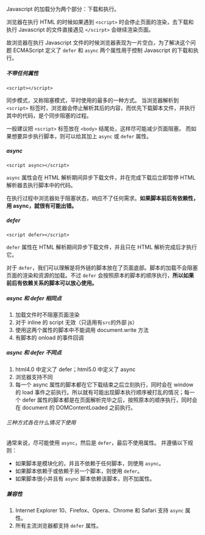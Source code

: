 Javascript 的加载分为两个部分：下载和执行。

浏览器在执行 HTML 的时候如果遇到 `<script>` 时会停止页面的渲染，去下载和执行 Javascript 的文件直接遇见 `</scirpt>` 会继续渲染页面。

故浏览器在执行 Javascript 文件的时候浏览器表现为一片空白，为了解决这个问题 ECMAScript 定义了 `defer` 和 `async` 两个属性用于控制 Javascript 的下载和执行。


##### 不带任何属性
`<script></script>`

同步模式，又称阻塞模式，平时使用的最多的一种方式。
当浏览器解析到 `<script>` 标签时，浏览器会停止解析其后的内容，而优先下载脚本文件，并执行其中的代码，是个同步阻塞的过程。

一般建议把 `<script>` 标签放在 `<body>` 结尾处，这样尽可能减少页面阻塞。 而如果想要异步执行脚本，则可以给其加上 `async` 或 `defer` 属性。


##### async
`<script async></script>`

`async` 属性会在 HTML 解析期间异步下载文件，并在完成下载后立即暂停 HTML 解析器去执行脚本中的代码。

在执行过程中浏览器处于阻塞状态，响应不了任何需求。**如果脚本前后有依赖性，用 async，就很有可能出错。**


##### defer
`<script defer></script>`

`defer` 属性在 HTML 解析期间异步下载文件，并且只在 HTML 解析完成后才执行它。

对于 `defer`，我们可以理解是将外链的脚本放在了页面底部。脚本的加载不会阻塞页面的渲染和资源的加载。不过 `defer` 会按照原本的脚本的顺序执行，**所以如果前后有依赖关系的脚本可以放心使用。**


##### async 和 defer 相同点
1.  加载文件时不阻塞页面渲染
2.  对于 inline 的 script 无效（只适用有`src`的外部 js）
3.  使用这两个属性的脚本中不能调用 document.write 方法
4.  有脚本的 onload 的事件回调


##### async 和 defer 不同点
1.  html4.0 中定义了 defer；html5.0 中定义了 async
2.  浏览器支持不同
3.  每一个 async 属性的脚本都在它下载结束之后立刻执行，同时会在 window 的 load 事件之前执行。所以就有可能出现脚本执行顺序被打乱的情况；每一个 defer 属性的脚本都是在页面解析完毕之后，按照原本的顺序执行，同时会在 document 的 DOMContentLoaded 之前执行。


###### 三种方式各在什么情况下使用
通常来说，尽可能使用 `async`，然后是 `defer`，最后不使用属性。 并遵循以下规则：
-   如果脚本是模块化的，并且不依赖于任何脚本，则使用 `async`。
-   如果脚本依赖于或依赖于另一个脚本，则使用 `defer`。
-   如果脚本很小并且有 `async` 脚本依赖该脚本，则不加属性。


##### 兼容性
1.  Internet Explorer 10、Firefox、Opera、Chrome 和 Safari 支持 `async` 属性。
2.  所有主流浏览器都支持 `defer` 属性。